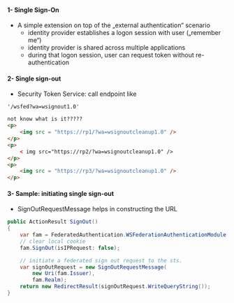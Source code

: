 #### 1- Single Sign-On
* A simple extension on top of the „external authentication“ scenario
  * identity provider establishes a logon session with user („remember me“)
  * identity provider is shared across multiple applications
  * during that logon session, user can request token without re-authentication
#### 2- Single sign-out
* Security Token Service: call endpoint like 
```th
'/wsfed?wa=wsignout1.0'
```
```html
not know what is it?????
<p> 
    <img src = "https://rp1/?wa=wsignoutcleanup1.0" /> 
</p> 
<p> 
    < img src="https://rp2/?wa=wsignoutcleanup1.0" /> 
</p> 
<p> 
    <img src = "https://rp3/?wa=wsignoutcleanup1.0" /> 
</p>
```
#### 3- Sample: initiating single sign-out
* SignOutRequestMessage helps in constructing the URL
```cs
public ActionResult SignOut()
{
    var fam = FederatedAuthentication.WSFederationAuthenticationModule; 
    // clear local cookie 
    fam.SignOut(isIPRequest: false);

    // initiate a federated sign out request to the sts. 
    var signOutRequest = new SignOutRequestMessage( 
        new Uri(fam.Issuer), 
        fam.Realm);
    return new RedirectResult(signOutRequest.WriteQueryString());
}
```

